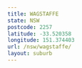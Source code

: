 ```yaml
---
title: WAGSTAFFE
state: NSW
postcode: 2257
latitude: -33.520358
longitude: 151.374403
url: /nsw/wagstaffe/
layout: suburb
---
```

